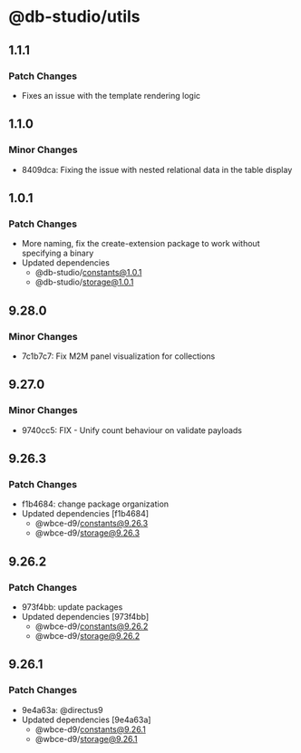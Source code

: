# @db-studio/utils

## 1.1.1

### Patch Changes

- Fixes an issue with the template rendering logic

## 1.1.0

### Minor Changes

- 8409dca: Fixing the issue with nested relational data in the table display

## 1.0.1

### Patch Changes

- More naming, fix the create-extension package to work without specifying a binary
- Updated dependencies
  - @db-studio/constants@1.0.1
  - @db-studio/storage@1.0.1

## 9.28.0

### Minor Changes

- 7c1b7c7: Fix M2M panel visualization for collections

## 9.27.0

### Minor Changes

- 9740cc5: FIX - Unify count behaviour on validate payloads

## 9.26.3

### Patch Changes

- f1b4684: change package organization
- Updated dependencies [f1b4684]
  - @wbce-d9/constants@9.26.3
  - @wbce-d9/storage@9.26.3

## 9.26.2

### Patch Changes

- 973f4bb: update packages
- Updated dependencies [973f4bb]
  - @wbce-d9/constants@9.26.2
  - @wbce-d9/storage@9.26.2

## 9.26.1

### Patch Changes

- 9e4a63a: @directus9
- Updated dependencies [9e4a63a]
  - @wbce-d9/constants@9.26.1
  - @wbce-d9/storage@9.26.1
